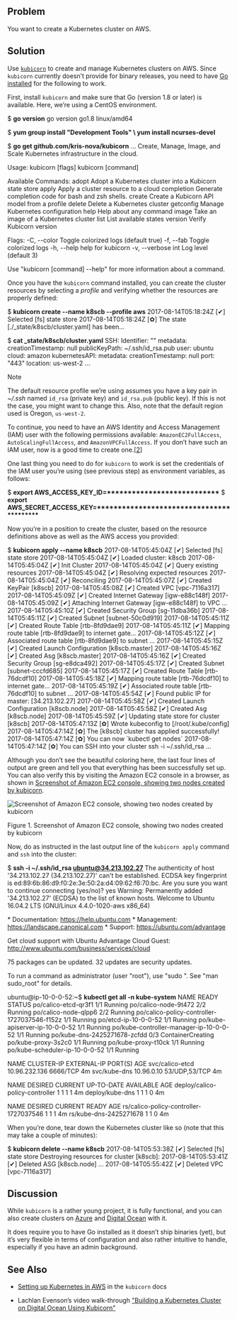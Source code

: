 ## Problem

You want to create a Kubernetes cluster on AWS.

## Solution

Use [`kubicorn`](https://github.com/kris-nova/kubicorn) to create and manage Kubernetes clusters on AWS. Since `kubicorn` currently doesn’t provide for binary releases, you need to have [Go installed](https://golang.org/dl/) for the following to work.

First, install `kubicorn` and make sure that Go (version 1.8 or later) is available. Here, we’re using a CentOS environment.

$ **go version**
go version go1.8 linux/amd64

$ **yum group install "Development Tools" \\
  yum install ncurses-devel**

$ **go get github.com/kris-nova/kubicorn**
...
Create, Manage, Image, and Scale Kubernetes infrastructure in the cloud.

Usage:
  kubicorn \[flags\]
  kubicorn \[command\]

Available Commands:
  adopt       Adopt a Kubernetes cluster into a Kubicorn state store
  apply       Apply a cluster resource to a cloud
  completion  Generate completion code for bash and zsh shells.
  create      Create a Kubicorn API model from a profile
  delete      Delete a Kubernetes cluster
  getconfig   Manage Kubernetes configuration
  help        Help about any command
  image       Take an image of a Kubernetes cluster
  list        List available states
  version     Verify Kubicorn version

Flags:
  -C, --color         Toggle colorized logs (default true)
  -f, --fab           Toggle colorized logs
  -h, --help          help for kubicorn
  -v, --verbose int   Log level (default 3)

Use "kubicorn \[command\] --help" for more information about a command.

Once you have the `kubicorn` command installed, you can create the cluster resources by selecting a _profile_ and verifying whether the resources are properly defined:

$ **kubicorn create --name k8scb --profile aws**
2017-08-14T05:18:24Z \[✔\]  Selected \[fs\] state store
2017-08-14T05:18:24Z \[✿\]  The state \[./\_state/k8scb/cluster.yaml\] has been...

$ **cat \_state/k8scb/cluster.yaml**
SSH:
  Identifier: ""
  metadata:
    creationTimestamp: null
  publicKeyPath: ~/.ssh/id\_rsa.pub
  user: ubuntu
cloud: amazon
kubernetesAPI:
  metadata:
    creationTimestamp: null
  port: "443"
location: us-west-2
...

Note

The default resource profile we’re using assumes you have a key pair in _~/.ssh_ named `id_rsa` (private key) and `id_rsa.pub` (public key). If this is not the case, you might want to change this. Also, note that the default region used is Oregon, `us-west-2`.

To continue, you need to have an AWS Identity and Access Management (IAM) user with the following permissions available: `AmazonEC2FullAccess`, `AutoScalingFullAccess`, and `AmazonVPCFullAccess`. If you don’t have such an IAM user, now is a good time to create one.\[[2](#_footnotedef_2 "View footnote.")\]

One last thing you need to do for `kubicorn` to work is set the credentials of the IAM user you’re using (see previous step) as environment variables, as follows:

$ **export AWS\_ACCESS\_KEY\_ID=\*\*\*\*\*\*\*\*\*\*\*\*\*\*\*\*\*\*\*\*\*\*\*\*\*\*\***
$ **export AWS\_SECRET\_ACCESS\_KEY=\*\*\*\*\*\*\*\*\*\*\*\*\*\*\*\*\*\*\*\*\*\*\*\*\*\*\*\*\*\*\*\*\*\*\*\*\*\*\*\*\***

Now you’re in a position to create the cluster, based on the resource definitions above as well as the AWS access you provided:

$ **kubicorn apply --name k8scb**
2017-08-14T05:45:04Z \[✔\]  Selected \[fs\] state store
2017-08-14T05:45:04Z \[✔\]  Loaded cluster: k8scb
2017-08-14T05:45:04Z \[✔\]  Init Cluster
2017-08-14T05:45:04Z \[✔\]  Query existing resources
2017-08-14T05:45:04Z \[✔\]  Resolving expected resources
2017-08-14T05:45:04Z \[✔\]  Reconciling
2017-08-14T05:45:07Z \[✔\]  Created KeyPair \[k8scb\]
2017-08-14T05:45:08Z \[✔\]  Created VPC \[vpc-7116a317\]
2017-08-14T05:45:09Z \[✔\]  Created Internet Gateway \[igw-e88c148f\]
2017-08-14T05:45:09Z \[✔\]  Attaching Internet Gateway \[igw-e88c148f\] to VPC ...
2017-08-14T05:45:10Z \[✔\]  Created Security Group \[sg-11dba36b\]
2017-08-14T05:45:11Z \[✔\]  Created Subnet \[subnet-50c0d919\]
2017-08-14T05:45:11Z \[✔\]  Created Route Table \[rtb-8fd9dae9\]
2017-08-14T05:45:11Z \[✔\]  Mapping route table \[rtb-8fd9dae9\] to internet gate...
2017-08-14T05:45:12Z \[✔\]  Associated route table \[rtb-8fd9dae9\] to subnet ...
2017-08-14T05:45:15Z \[✔\]  Created Launch Configuration \[k8scb.master\]
2017-08-14T05:45:16Z \[✔\]  Created Asg \[k8scb.master\]
2017-08-14T05:45:16Z \[✔\]  Created Security Group \[sg-e8dca492\]
2017-08-14T05:45:17Z \[✔\]  Created Subnet \[subnet-cccfd685\]
2017-08-14T05:45:17Z \[✔\]  Created Route Table \[rtb-76dcdf10\]
2017-08-14T05:45:18Z \[✔\]  Mapping route table \[rtb-76dcdf10\] to internet gate...
2017-08-14T05:45:19Z \[✔\]  Associated route table \[rtb-76dcdf10\] to subnet ...
2017-08-14T05:45:54Z \[✔\]  Found public IP for master: \[34.213.102.27\]
2017-08-14T05:45:58Z \[✔\]  Created Launch Configuration \[k8scb.node\]
2017-08-14T05:45:58Z \[✔\]  Created Asg \[k8scb.node\]
2017-08-14T05:45:59Z \[✔\]  Updating state store for cluster \[k8scb\]
2017-08-14T05:47:13Z \[✿\]  Wrote kubeconfig to \[/root/.kube/config\]
2017-08-14T05:47:14Z \[✿\]  The \[k8scb\] cluster has applied successfully!
2017-08-14T05:47:14Z \[✿\]  You can now \`kubectl get nodes\`
2017-08-14T05:47:14Z \[✿\]  You can SSH into your cluster ssh -i ~/.ssh/id\_rsa ...

Although you don’t see the beautiful coloring here, the last four lines of output are green and tell you that everything has been successfully set up. You can also verify this by visiting the Amazon EC2 console in a browser, as shown in [Screenshot of Amazon EC2 console, showing two nodes created by kubicorn](#azure-ec2-kubicorn).

![Screenshot of Amazon EC2 console, showing two nodes created by kubicorn](images/k8sc_1401.png)

Figure 1. Screenshot of Amazon EC2 console, showing two nodes created by kubicorn

Now, do as instructed in the last output line of the `kubicorn apply` command and `ssh` into the cluster:

$ **ssh -i ~/.ssh/id\_rsa ubuntu@34.213.102.27**
The authenticity of host '34.213.102.27 (34.213.102.27)' can't be established.
ECDSA key fingerprint is ed:89:6b:86:d9:f0:2e:3e:50:2a:d4:09:62:f6:70:bc.
Are you sure you want to continue connecting (yes/no)? yes
Warning: Permanently added '34.213.102.27' (ECDSA) to the list of known hosts.
Welcome to Ubuntu 16.04.2 LTS (GNU/Linux 4.4.0-1020-aws x86\_64)

 \* Documentation:  https://help.ubuntu.com
 \* Management:     https://landscape.canonical.com
 \* Support:        https://ubuntu.com/advantage

  Get cloud support with Ubuntu Advantage Cloud Guest:
    http://www.ubuntu.com/business/services/cloud

75 packages can be updated.
32 updates are security updates.


To run a command as administrator (user "root"), use "sudo <command>".
See "man sudo\_root" for details.

ubuntu@ip-10-0-0-52:~$ **kubectl get all -n kube-system**
NAME                                           READY     STATUS
po/calico-etcd-qr3f1                           1/1       Running
po/calico-node-9t472                           2/2       Running
po/calico-node-qlpp6                           2/2       Running
po/calico-policy-controller-1727037546-f152z   1/1       Running
po/etcd-ip-10-0-0-52                           1/1       Running
po/kube-apiserver-ip-10-0-0-52                 1/1       Running
po/kube-controller-manager-ip-10-0-0-52        1/1       Running
po/kube-dns-2425271678-zcfdd                   0/3       ContainerCreating
po/kube-proxy-3s2c0                            1/1       Running
po/kube-proxy-t10ck                            1/1       Running
po/kube-scheduler-ip-10-0-0-52                 1/1       Running

NAME              CLUSTER-IP      EXTERNAL-IP   PORT(S)         AGE
svc/calico-etcd   10.96.232.136   <none>        6666/TCP        4m
svc/kube-dns      10.96.0.10      <none>        53/UDP,53/TCP   4m

NAME                              DESIRED   CURRENT   UP-TO-DATE   AVAILABLE   AGE
deploy/calico-policy-controller   1         1         1            1           4m
deploy/kube-dns                   1         1         1            0           4m

NAME                                     DESIRED   CURRENT   READY     AGE
rs/calico-policy-controller-1727037546   1         1         1         4m
rs/kube-dns-2425271678                   1         1         0         4m

When you’re done, tear down the Kubernetes cluster like so (note that this may take a couple of minutes):

$ **kubicorn delete --name k8scb**
2017-08-14T05:53:38Z \[✔\]  Selected \[fs\] state store
Destroying resources for cluster \[k8scb\]:
2017-08-14T05:53:41Z \[✔\]  Deleted ASG \[k8scb.node\]
...
2017-08-14T05:55:42Z \[✔\]  Deleted VPC \[vpc-7116a317\]

## Discussion

While `kubicorn` is a rather young project, it is fully functional, and you can also create clusters on [Azure](http://kubicorn.io/documentation/azure-walkthrough.html) and [Digital Ocean](http://kubicorn.io/documentation/do-walkthrough.html) with it.

It does require you to have Go installed as it doesn’t ship binaries (yet), but it’s very flexible in terms of configuration and also rather intuitive to handle, especially if you have an admin background.

## See Also

*   [Setting up Kubernetes in AWS](http://kubicorn.io/documentation/aws-walkthrough.html) in the `kubicorn` docs
    
*   Lachlan Evenson’s video walk-through ["Building a Kubernetes Cluster on Digital Ocean Using Kubicorn"](https://www.youtube.com/watch?v=XpxgSZ3dspE)